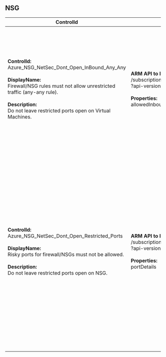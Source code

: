 ## NSG

| ControlId | Dependent Azure API(s) and Properties | Control spec |
|-----------|-------------------------------------|------------------|
| <b>ControlId:</b><br>Azure_NSG_NetSec_Dont_Open_InBound_Any_Any<br><br><b>DisplayName:</b><br>Firewall/NSG rules must not allow unrestricted traffic (any-any rule).<br><br><b>Description: </b><br> Do not leave restricted ports open on Virtual Machines. |<b>ARM API to lists all the NSG configurations under the specified subscription:</b> <br> /subscriptions/{subscriptionId}/providers/Microsoft.Network/networkSecurityGroups<br>?api-version=2019-04-01 <br><br><b>Properties:</b><br> allowedInboundDestnPorts| <b>Scope: </b> All NSGs in subscription<br><br> <b>Config: </b> RestrictedPorts: 445,3389,5985,22<br><br><b>Passed: </b><br>Any-to-any inbound rule not found.<br><br><b>Failed: </b><br>Any-to-any inbound rule is found. <br><br>*Note: It wont check for the rule priority. It considers all the active inbound rules configured.*|
| <b>ControlId:</b><br>Azure_NSG_NetSec_Dont_Open_Restricted_Ports<br><br><b>DisplayName:</b><br>Risky ports for firewall/NSGs must not be allowed.<br><br><b>Description: </b><br> Do not leave restricted ports open on NSG. |<b> ARM API to lists all the NSG configurations under the specified subscription:</b> <br> /subscriptions/{subscriptionId}/providers/Microsoft.Network/networkSecurityGroups<br>?api-version=2019-04-01 <br><br><b>Properties:</b><br> portDetails| <b>Scope: </b> All NSGs in subscription<br><br> <b>Config: </b> RestrictedPorts: 445,3389,5985,22<br><br><b>Passed: </b><br>1. If no restricted port [445,3389,5985,22] found. <br> *or* <br> 2. If Any-Any inbound rule not found.<br><br><b>Failed: </b><br>a. Any-to-any inbound rule found <br> *or* <br> b. Restricted port(s) is found to be in the inbound rule range. <br><br>*Note: It wont check for the rule priority. It considers all the active inbound rules configured. This does not consider default inbound rule.*|


